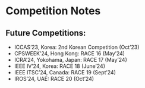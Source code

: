 # Competition Notes

## Future Competitions:
- ICCAS’23, Korea: 2nd Korean Competition (Oct’23)
- CPSWEEK’24, Hong Kong: RACE 16 (May’24)
- ICRA’24, Yokohama, Japan: RACE 17 (May’24)
- IEEE IV’24, Korea: RACE 18 (June’24)
- IEEE ITSC’24, Canada: RACE 19 (Sept’24)
- IROS’24, UAE: RACE 20 (Oct’24)